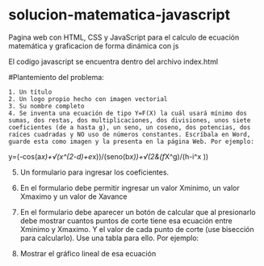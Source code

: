 # solucion-matematica-javascript
Pagina web  con HTML, CSS y JavaScript para el calculo de ecuación matemática y graficacion de forma dinámica con js 

El codigo javascript se encuentra dentro del archivo index.html

#Plantemiento del problema:

	1. Un título
	2. Un logo propio hecho con imagen vectorial
	3. Su nombre completo
	4. Se inventa una ecuación de tipo Y=F(X) la cuál usará mínimo dos sumas, dos restas, dos multiplicaciones, dos divisiones, unos siete coeficientes (de a hasta g), un seno, un coseno, dos potencias, dos raíces cuadradas y NO uso de números constantes. Escríbala en Word, guarde esta como imagen y la presenta en la página Web. Por ejemplo:

y=(-cos⁡(a*x)+√(x^(2-d)+e*x))/(seno(b*x))+√(2&(f*X^g)/(h-i^x ))

5.	Un formulario para ingresar los coeficientes.
6.	En el formulario debe permitir ingresar un valor Xminimo, un valor Xmaximo y un valor de Xavance

7.	En el formulario debe aparecer un botón de calcular que al presionarlo debe mostrar cuantos puntos de corte tiene esa ecuación entre Xminimo y Xmaximo. Y el valor de cada punto de corte (use bisección para calcularlo). Use una tabla para ello. Por ejemplo:

8.	Mostrar el gráfico lineal de esa ecuación 
